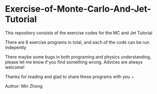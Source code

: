 # Exercise-of-Monte-Carlo-And-Jet-Tutorial
This repository consists of the exercise codes for the MC and Jet Tutorial

There are 8 exercise programs in total,  and each of the code can be run indepently

There maybe some bugs in both programing and physics understanding, please let me know if you find something wrong. 
Advices are always welcome!

Thanks for reading and glad to share these programs with you ~ 

Author: Min Zhong
